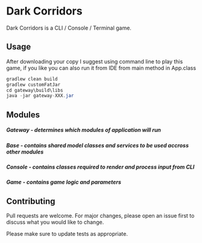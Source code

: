 # Dark Corridors

Dark Corridors is a CLI / Console / Terminal game.

## Usage

After downloading your copy I suggest using command line to play this game, if you like you can also run it from IDE from main method in App.class

```java
gradlew clean build
gradlew customFatJar
cd gateway\build\libs
java -jar gateway-XXX.jar

```

## Modules

##### Gateway - determines which modules of application will run
##### Base - contains shared model classes and services to be used accross other modules
##### Console - contains classes required to render and process input from CLI
##### Game - contains game logic and parameters

## Contributing
Pull requests are welcome. For major changes, please open an issue first to discuss what you would like to change.

Please make sure to update tests as appropriate.